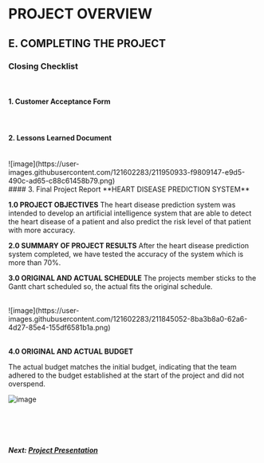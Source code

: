 # PROJECT OVERVIEW

## E. COMPLETING THE PROJECT
### Closing Checklist
<br>

#### 1. Customer Acceptance Form
<br>


#### 2. Lessons Learned Document
<br>
![image](https://user-images.githubusercontent.com/121602283/211950933-f9809147-e9d5-490c-ad65-c88c61458b79.png)

<br>
#### 3. Final Project Report
**HEART DISEASE PREDICTION SYSTEM**

**1.0 PROJECT OBJECTIVES**
The heart disease prediction system was intended to develop an artificial intelligence system that are able to detect the heart disease of a patient and also predict the risk level of that patient with more accuracy. 

**2.0 SUMMARY OF PROJECT RESULTS**
After the heart disease prediction system completed, we have tested the accuracy of the system which is more than 70%.

**3.0 ORIGINAL AND ACTUAL SCHEDULE**
The projects member sticks to the Gantt chart scheduled so, the actual fits the original schedule.

<br>
![image](https://user-images.githubusercontent.com/121602283/211845052-8ba3b8a0-62a6-4d27-85e4-155df6581b1a.png) <br><br>

**4.0 ORIGINAL AND ACTUAL BUDGET**

The actual budget matches the initial budget, indicating that the team adhered to the budget established at the start of the project and did not overspend.

![image](https://user-images.githubusercontent.com/121602283/211954937-6a445d9c-0e5e-4374-864a-fbd6b1406564.png)








<br><br><br>
##### Next: [Project Presentation](F-PROJECT_PRESENTATION.md)
